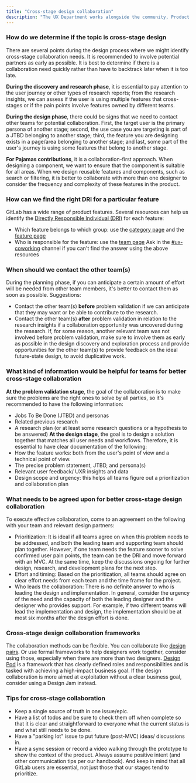 ```yaml
---
title: "Cross-stage design collaboration"
description: "The UX Department works alongside the community, Product Management, Development, Quality, and Brand teams to design the GitLab product. Our users' workflows often cross multiple areas of the GitLab product. In these instances, it's best for our teams to work collaboratively across stages."
---
```


### How do we determine if the topic is cross-stage design

There are several points during the design process where we might identify cross-stage collaboration needs. It is recommended to involve potential partners as early as possible. It is best to determine if there is a collaboration need quickly rather than have to backtrack later when it is too late.

**During the discovery and research phase**, it is essential to pay attention to the user journey or other types of research reports; from the research insights, we can assess if the user is using multiple features that cross-stages or if the pain points involve features owned by different teams.

**During the design phase**, there could be signs that we need to contact other teams for potential collaboration. First, the target user is the primary persona of another stage; second, the use case you are targeting is part of a JTBD belonging to another stage; third, the feature you are designing exists in a page/area belonging to another stage; and last, some part of the user's journey is using some features that belong to another stage.

**For Pajamas contributions**, it is a collaboration-first approach. When designing a component, we want to ensure that the component is suitable for all areas. When we design reusable features and components, such as search or filtering, it is better to collaborate with more than one designer to consider the frequency and complexity of these features in the product.

### How can we find the right DRI for a particular feature

GitLab has a wide range of product features. Several resources can help us identify the [Directly Responsible Individual (DRI)](/handbook/people-group/directly-responsible-individuals/) for each feature:

- Which feature belongs to which group: use the [category page](/handbook/product/categories/) and the [feature page](/handbook/product/categories/features/)
- Who is responsible for the feature: use the [team page](/handbook/product/categories/#dev-section)
Ask in the [#ux-coworking](https://gitlab.slack.com/archives/CLW71KM96) channel if you can't find the answer using the above resources

### When should we contact the other team(s)

During the planning phase, if you can anticipate a certain amount of effort will be needed from other team members, it's better to contact them as soon as possible. Suggestions:

- Contact the other team(s) **before** problem validation if we can anticipate that they may want or be able to contribute to the research.
- Contact the other team(s) **after** problem validation in relation to the research insights if a collaboration opportunity was uncovered during the research.
If, for some reason, another relevant team was not involved before problem validation, make sure to involve them as early as possible in the design discovery and exploration process and provide opportunities for the other team(s) to provide feedback on the ideal future-state design, to avoid duplicative work.

### What kind of information would be helpful for teams for better cross-stage collaboration

**At the problem validation stage**, the goal of the collaboration is to make sure the problems are the right ones to solve by all parties, so it's recommended to have the following information:

- Jobs To Be Done (JTBD) and personas
- Related previous research
- A research plan (or at least some research questions or a hypothesis to be answered)
**At the design stage**, the goal is to design a solution together that matches all user needs and workflows. Therefore, it is essential to have clear documentation of the following:
- How the feature works: both from the user's point of view and a technical point of view.
- The precise problem statement, JTBD, and persona(s)
- Relevant user feedback/ UXR insights and data
- Design scope and urgency: this helps all teams figure out a prioritization and collaboration plan

### What needs to be agreed upon for better cross-stage design collaboration

To execute effective collaboration, come to an agreement on the following with your team and relevant design partners:

- Prioritization: It is ideal if all teams agree on when this problem needs to be addressed, and both the leading team and supporting team should plan together. However, if one team needs the feature sooner to solve confirmed user pain points, the team can be the DRI and move forward with an MVC. At the same time, keep the discussions ongoing for further design, research, and development plans for the next step.
- Effort and timing: Based on the prioritization, all teams should agree on clear effort needs from each team and the time frame for the project.
- Who leads the collaboration: There is no definite answer to who is leading the design and implementation. In general, consider the urgency of the need and the capacity of both the leading designer and the designer who provides support. For example, if two different teams will lead the implementation and design, the implementation should be at most six months after the design effort is done.

### Cross-stage design collaboration frameworks

The collaboration methods can be flexible. You can collaborate like [design pairs](how-we-work/#https://handbook.gitlab.com/handbook/product/ux/pair-designing). Or use formal frameworks to help designers work together, consider using those, especially when there are more than two designers. [Design Pod](/handbook/product/ux/how-we-work/cross-stage-design-collaboration/design-pod) is a framework that has clearly defined roles and responsibilities and is tasked with achieving a high-impact business goal. If the design collaboration is more aimed at exploitation without a clear business goal, consider using a Design Jam instead.

### Tips for cross-stage collaboration

- Keep a single source of truth in one issue/epic.
- Have a list of todos and be sure to check them off when complete so that it is clear and straightforward to everyone what the current status is and what still needs to be done.
- Have a "parking lot" issue to put future (post-MVC) ideas/ discussions in.
- Have a sync session or record a video walking through the prototype to show the context of the product.
Always assume positive intent (and other communication tips per our handbook). And keep in mind that all GitLab users are essential, not just those that our stages tend to prioritize.
